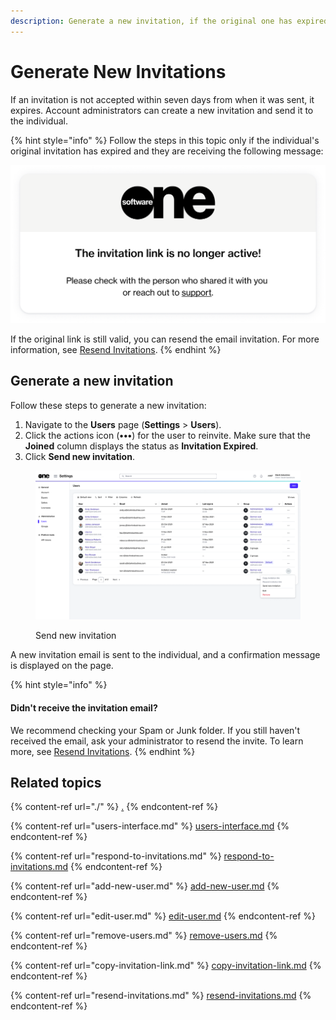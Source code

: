 ```yaml
---
description: Generate a new invitation, if the original one has expired.
---
```


# Generate New Invitations

If an invitation is not accepted within seven days from when it was sent, it expires. Account administrators can create a new invitation and send it to the individual.

{% hint style="info" %}
Follow the steps in this topic only if the individual's original invitation has expired and they are receiving the following message:&#x20;

![](<../../../.gitbook/assets/image (329).png>)

If the original link is still valid, you can resend the email invitation. For more information, see [Resend Invitations](resend-invitations.md).
{% endhint %}

## Generate a new invitation

Follow these steps to generate a new invitation:

1. Navigate to the **Users** page (**Settings** > **Users**).
2. Click the actions icon (**•••**) for the user to reinvite. Make sure that the **Joined** column displays the status as **Invitation Expired**.
3. Click **Send new invitation**.&#x20;

<figure><img src="../../../.gitbook/assets/image (421).png" alt=""><figcaption><p>Send new invitation</p></figcaption></figure>

A new invitation email is sent to the individual, and a confirmation message is displayed on the page.&#x20;

{% hint style="info" %}
#### **Didn't receive the invitation email?**

We recommend checking your Spam or Junk folder. If you still haven't received the email, ask your administrator to resend the invite. To learn more, see [Resend Invitations](resend-invitations.md).
{% endhint %}

## Related topics

{% content-ref url="./" %}
[.](./)
{% endcontent-ref %}

{% content-ref url="users-interface.md" %}
[users-interface.md](users-interface.md)
{% endcontent-ref %}

{% content-ref url="respond-to-invitations.md" %}
[respond-to-invitations.md](respond-to-invitations.md)
{% endcontent-ref %}

{% content-ref url="add-new-user.md" %}
[add-new-user.md](add-new-user.md)
{% endcontent-ref %}

{% content-ref url="edit-user.md" %}
[edit-user.md](edit-user.md)
{% endcontent-ref %}

{% content-ref url="remove-users.md" %}
[remove-users.md](remove-users.md)
{% endcontent-ref %}

{% content-ref url="copy-invitation-link.md" %}
[copy-invitation-link.md](copy-invitation-link.md)
{% endcontent-ref %}

{% content-ref url="resend-invitations.md" %}
[resend-invitations.md](resend-invitations.md)
{% endcontent-ref %}
